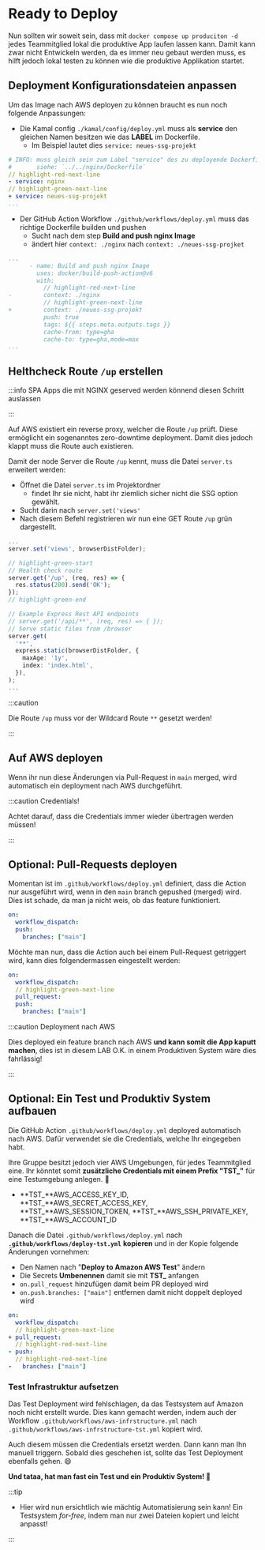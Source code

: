 # Ready to Deploy

Nun sollten wir soweit sein, dass mit `docker compose up produciton -d` jedes
Teammitglied lokal die produktive App laufen lassen kann. Damit kann zwar nicht
Entwickeln werden, da es immer neu gebaut werden muss, es hilft jedoch lokal
testen zu können wie die produktive Applikation startet.

## Deployment Konfigurationsdateien anpassen

Um das Image nach AWS deployen zu können braucht es nun noch folgende
Anpassungen:

- Die Kamal config `./kamal/config/deploy.yml` muss als **service** den gleichen
  Namen besitzen wie das **LABEL** im Dockerfile.
  - Im Beispiel lautet dies `service: neues-ssg-projekt`

```yaml title="/kamal/config/deploy.yml"
# INFO: muss gleich sein zum Label "service" des zu deployende Dockerfile
#       siehe: `../../nginx/Dockerfile`
// highlight-red-next-line
- service: nginx
// highlight-green-next-line
+ service: neues-ssg-projekt
...
```

- Der GitHub Action Workflow `./github/workflows/deploy.yml` muss das richtige
  Dockerfile builden und pushen
  - Sucht nach dem step **Build and push nginx Image**
  - ändert hier `context: ./nginx` nach `context: ./neues-ssg-projket`

```yml title=".github/workflows/deploy.yml"
...
      - name: Build and push nginx Image
        uses: docker/build-push-action@v6
        with:
          // highlight-red-next-line
-         context: ./nginx
          // highlight-green-next-line
+         context: ./neues-ssg-projekt
          push: true
          tags: ${{ steps.meta.outputs.tags }}
          cache-from: type=gha
          cache-to: type=gha,mode=max
...
```

## Helthcheck Route `/up` erstellen

:::info SPA Apps die mit NGINX geserved werden könnend diesen Schritt auslassen

:::

Auf AWS existiert ein reverse proxy, welcher die Route `/up` prüft. Diese
ermöglicht ein sogenanntes zero-downtime deployment. Damit dies jedoch klappt
muss die Route auch existieren.

Damit der node Server die Route `/up` kennt, muss die Datei `server.ts`
erweitert werden:

- Öffnet die Datei `server.ts` im Projektordner
  - findet Ihr sie nicht, habt ihr ziemlich sicher nicht die SSG option gewählt.
- Sucht darin nach `server.set('views'`
- Nach diesem Befehl registrieren wir nun eine GET Route `/up` grün dargestellt.

```typescript title="/neues-ssg-projekt/server.ts"
...
server.set('views', browserDistFolder);

// highlight-green-start
// Health check route
server.get('/up', (req, res) => {
  res.status(200).send('OK');
});
// highlight-green-end

// Example Express Rest API endpoints
// server.get('/api/**', (req, res) => { });
// Serve static files from /browser
server.get(
  '**',
  express.static(browserDistFolder, {
    maxAge: '1y',
    index: 'index.html',
  }),
);
...
```

:::caution

Die Route `/up` muss vor der Wildcard Route `**` gesetzt werden!

:::

## Auf AWS deployen

Wenn ihr nun diese Änderungen via Pull-Request in `main` merged, wird
automatisch ein deployment nach AWS durchgeführt.

:::caution Credentials!

Achtet darauf, dass die Credentials immer wieder übertragen werden müssen!

:::

## Optional: Pull-Requests deployen

Momentan ist im `.github/workflows/deploy.yml` definiert, dass die Action nur
ausgeführt wird, wenn in den `main` branch gepushed (merged) wird. Dies ist
schade, da man ja nicht weis, ob das feature funktioniert.

```yml title="Events, die 'Deploy to Amazon AWS' triggern"
on:
  workflow_dispatch:
  push:
    branches: ["main"]
```

Möchte man nun, dass die Action auch bei einem Pull-Request getriggert wird,
kann dies folgendermassen eingestellt werden:

```yml title="on.pull_request triggert nun auch die Aciton"
on:
  workflow_dispatch:
  // highlight-green-next-line
  pull_request:
  push:
    branches: ["main"]
```

:::caution Deployment nach AWS

Dies deployed ein feature branch nach AWS **und kann somit die App kaputt
machen**, dies ist in diesem LAB O.K. in einem Produktiven System wäre dies
fahrlässig!

:::

## Optional: Ein Test und Produktiv System aufbauen

Die GitHub Action `.github/workflows/deploy.yml` deployed automatisch nach AWS.
Dafür verwendet sie die Credentials, welche Ihr eingegeben habt.

Ihre Gruppe besitzt jedoch vier AWS Umgebungen, für jedes Teammitglied eine. Ihr
könntet somit **zusätzliche Credentials mit einem Prefix "TST\_"** für eine
Testumgebung anlegen. :exploding_head:

- **TST\_**AWS_ACCESS_KEY_ID, **TST\_**AWS_SECRET_ACCESS_KEY,
  **TST\_**AWS_SESSION_TOKEN, **TST\_**AWS_SSH_PRIVATE_KEY,
  **TST\_**AWS_ACCOUNT_ID

Danach die Datei `.github/workflows/deploy.yml` nach
**`.github/workflows/deploy-tst.yml`** **kopieren** und in der Kopie folgende
Änderungen vornehmen:

- Den Namen nach "**Deploy to Amazon AWS Test**" ändern
- Die Secrets **Umbenennen** damit sie mit **TST\_** anfangen
- `on.pull_request` hinzufügen damit beim PR deployed wird
- `on.push.branches: ["main"]` entfernen damit nicht doppelt deployed wird

```yml title="Nur noch beim pull_request triggern"
on:
  workflow_dispatch:
  // highlight-green-next-line
+ pull_request:
  // highlight-red-next-line
- push:
  // highlight-red-next-line
-   branches: ["main"]
```

### Test Infrastruktur aufsetzen

Das Test Deployment wird fehlschlagen, da das Testsystem auf Amazon noch nicht
erstellt wurde. Dies kann gemacht werden, indem auch der Workflow
`.github/workflows/aws-infrstructure.yml` nach
`.github/workflows/aws-infrstructure-tst.yml` kopiert wird.

Auch diesem müssen die Credentials ersetzt werden. Dann kann man Ihn manuell
triggern. Sobald dies geschehen ist, sollte das Test Deployment ebenfalls gehen.
:smile:

**Und tataa, hat man fast ein Test und ein Produktiv System! :tada:**

:::tip

- Hier wird nun ersichtlich wie mächtig Automatisierung sein kann! Ein
  Testsystem _for-free_, indem man nur zwei Dateien kopiert und leicht anpasst!

:::
